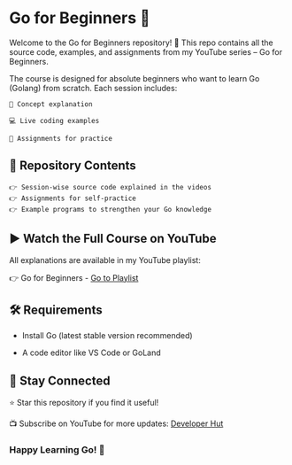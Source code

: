# **Go for Beginners 🚀**

Welcome to the Go for Beginners repository! 🎉
This repo contains all the source code, examples, and assignments from my YouTube series – Go for Beginners.

The course is designed for absolute beginners who want to learn Go (Golang) from scratch.
Each session includes:

	📖 Concept explanation
 
 	💻 Live coding examples

	📝 Assignments for practice
    


## 📂 Repository Contents

	👉 Session-wise source code explained in the videos
	👉 Assignments for self-practice
	👉 Example programs to strengthen your Go knowledge



## ▶️ Watch the Full Course on YouTube
All explanations are available in my YouTube playlist:
	
👉 Go for Beginners - [Go to Playlist](https://www.youtube.com/playlist?list=PLokrctSb2uPwzZUjuHIgJnL16nifXWLUr)   

  
## 🛠 Requirements

* Install Go (latest stable version recommended)
	
* A code editor like VS Code or GoLand


## 📢 Stay Connected

⭐ Star this repository if you find it useful!
	
📺 Subscribe on YouTube for more updates: [Developer Hut](youtube.com/@developerhut)  


  
### Happy Learning Go! 🐹
